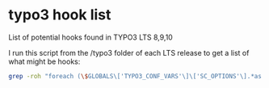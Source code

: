 # typo3 hook list
List of potential hooks found in TYPO3 LTS 8,9,10


I run this script from the /typo3 folder of each LTS release to get a list of what might be hooks:

```bash
grep -roh "foreach (\$GLOBALS\['TYPO3_CONF_VARS'\]\['SC_OPTIONS'\].*as " . | sed 's/foreach (\(.*\) as/\1/' | sed 's/\(.*\)?? \[\]/\1/' | awk '{$1=$1};1' | uniq
```
